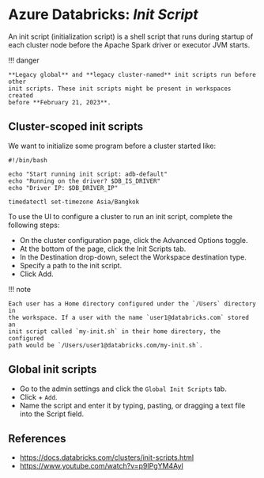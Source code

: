 # Azure Databricks: _Init Script_

An init script (initialization script) is a shell script that runs during
startup of each cluster node before the Apache Spark driver or executor
JVM starts.

!!! danger

    **Legacy global** and **legacy cluster-named** init scripts run before other
    init scripts. These init scripts might be present in workspaces created
    before **February 21, 2023**.

## Cluster-scoped init scripts

We want to initialize some program before a cluster started like:

```shell
#!/bin/bash

echo "Start running init script: adb-default"
echo "Running on the driver? $DB_IS_DRIVER"
echo "Driver IP: $DB_DRIVER_IP"

timedatectl set-timezone Asia/Bangkok
```

To use the UI to configure a cluster to run an init script, complete the following steps:

- On the cluster configuration page, click the Advanced Options toggle.
- At the bottom of the page, click the Init Scripts tab.
- In the Destination drop-down, select the Workspace destination type.
- Specify a path to the init script.
- Click Add.

!!! note

    Each user has a Home directory configured under the `/Users` directory in
    the workspace. If a user with the name `user1@databricks.com` stored an
    init script called `my-init.sh` in their home directory, the configured
    path would be `/Users/user1@databricks.com/my-init.sh`.

## Global init scripts

- Go to the admin settings and click the `Global Init Scripts` tab.
- Click + `Add`.
- Name the script and enter it by typing, pasting, or dragging a text file
  into the Script field.

## References

- https://docs.databricks.com/clusters/init-scripts.html
- https://www.youtube.com/watch?v=p9IPgYM4AyI
